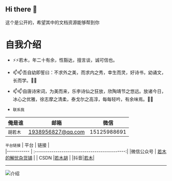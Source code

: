 ## Hi there 👋

<!--
**huruomu/huruomu** is a ✨ _special_ ✨ repository because its `README.md` (this file) appears on your GitHub profile.

Here are some ideas to get you started:

- 🔭 I’m currently working on ...
- 🌱 I’m currently learning ...
- 👯 I’m looking to collaborate on ...
- 🤔 I’m looking for help with ...
- 💬 Ask me about ...
- 📫 How to reach me: ...
- 😄 Pronouns: ...
- ⚡ Fun fact: ...
-->这个是公开的，希望其中的文档资源能够帮到你
# 自我介绍
-  ⚡⚡若木，年二十有余，性豁达，擅言谈，诚可信也。
- 📫📫吾自幼即誓曰：不求外之美，而求内之秀，幸生而灵，好诗书，幼诵文，长而学。👯👯
- 📫📫自唐诗宋词，为美而来，乐李诗仙之狂放，欣陶靖节之悠远。放诸今日，冰心之优雅，徐志摩之清柔，泰戈尔之高淳，每每轻吟，有余味焉。👯👯

- `联系我`

| 俺是谁| 邮箱    | 微信             |
|----------- | ------ | ------------|
|`胡若木`    | 1938956827@qq.com | 15125988691 |


`平台链接`
| 平台                 | 链接                 |   
|----------- | :--------------------------------------------:| 
|微信公众号    | [若木的解忧杂货铺](https://mp.weixin.qq.com/s/n_n3TTNUjQiI4oNxosix6g) |
| CSDN |[若木胡](https://blog.csdn.net/weixin_70682362?type=blog)      |
|抖音|[若木](https://www.douyin.com/user/self?from_tab_name=main)|

---
![介绍](https://pic4.zhimg.com/v2-ee3d53f1eed23a4128b20b047a87d2c5_1440w.jpg)
